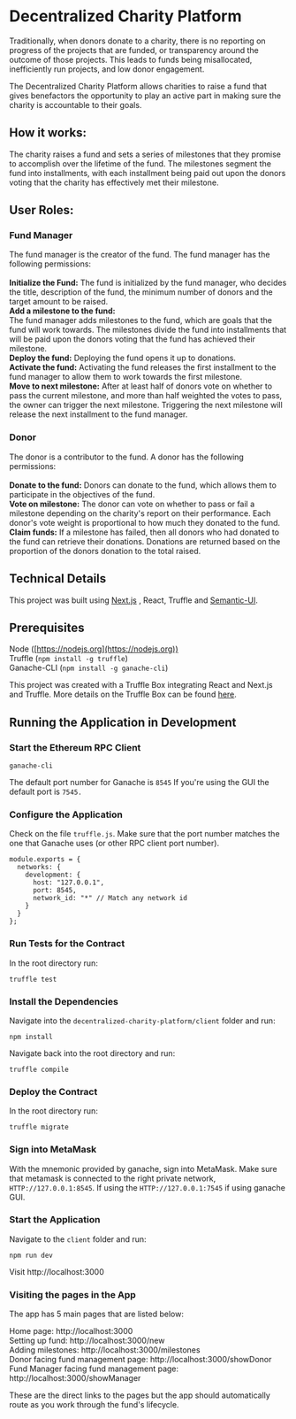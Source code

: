 # Decentralized Charity Platform
Traditionally, when donors donate to a charity, there is no reporting on progress of the projects that are funded, or transparency around the outcome of those projects. This leads to funds being misallocated, inefficiently run projects, and low donor engagement. <br>

The Decentralized Charity Platform allows charities to raise a fund that gives benefactors the opportunity to play an active part in making sure the charity is accountable to their goals.

## How it works:

The charity raises a fund and sets a series of milestones that they promise to accomplish over the lifetime of the fund. The milestones segment the fund into installments, with each installment being paid out upon the donors voting that the charity has effectively met their milestone.

## User Roles:

### Fund Manager
The fund manager is the creator of the fund. The fund manager has the following permissions:<br><br>
**Initialize the Fund:**
The fund is initialized by the fund manager, who decides the title, description of the fund, the minimum number of donors and the target amount to be raised.<br>
**Add a milestone to the fund:**  
The fund manager adds milestones to the fund, which are goals that the fund will work towards. The milestones divide the fund into installments that will be paid upon the donors voting that the fund has achieved their milestone.<br>
**Deploy the fund:**  Deploying the fund opens it up to donations.<br>
**Activate the fund:**  Activating the fund releases the first installment to the fund manager to allow them to work towards the first milestone.<br>
**Move to next milestone:**  After at least half of donors vote on whether to pass the current milestone, and more than half weighted the votes to pass, the owner can trigger the next milestone. Triggering the next milestone will release the next installment to the fund manager.

### Donor
The donor is a contributor to the fund. A donor has the following permissions:  <br><br>
**Donate to the fund:**  Donors can donate to the fund, which allows them to participate in the objectives of the fund.<br>
**Vote on milestone:**  The donor can vote on whether to pass or fail a milestone depending on the charity's report on their performance. Each donor's vote weight is proportional to how much they donated to the fund.<br>
**Claim funds:**  If a milestone has failed, then all donors who had donated to the fund can retrieve their donations. Donations are returned based on the proportion of the donors donation to the total raised.<br>
## Technical Details

This project was built using [Next.js](https://github.com/zeit/next.js)
, React, Truffle and [Semantic-UI](https://react.semantic-ui.com/).

## Prerequisites

Node ([https://nodejs.org](https://nodejs.org)) <br>
Truffle (`npm install -g truffle`) <br>
Ganache-CLI (`npm install -g ganache-cli`) <br>

This project was created with a Truffle Box integrating React and Next.js and Truffle. More details on the Truffle Box can be found [here](https://github.com/adrianmcli/truffle-next).

## Running the Application in Development

### Start the Ethereum RPC Client
```
ganache-cli
```
The default port number for Ganache is `8545` If you're using the GUI the default port is `7545.`

### Configure the Application

Check on the file `truffle.js`. Make sure that the port number matches the one that Ganache uses (or other RPC client port number).
```
module.exports = {
  networks: {
    development: {
      host: "127.0.0.1",
      port: 8545,
      network_id: "*" // Match any network id
    }
  }
};
```

### Run Tests for the Contract
In the root directory run:
```
truffle test
```

### Install the Dependencies
Navigate into the `decentralized-charity-platform/client` folder and run:
```
npm install
```
Navigate back into the root directory and run:
```
truffle compile
```

### Deploy the Contract
In the root directory run:
```
truffle migrate
```
### Sign into MetaMask
With the mnemonic provided by ganache, sign into MetaMask. Make sure that metamask is connected to the right private network, `HTTP://127.0.0.1:8545`. If using the `HTTP://127.0.0.1:7545` if using ganache GUI.

### Start the Application
Navigate to the `client` folder and run:

```
npm run dev
```
Visit http://localhost:3000

### Visiting the pages in the App
The app has 5 main pages that are listed below:

Home page: http://localhost:3000  
Setting up fund: http://localhost:3000/new  
Adding milestones: http://localhost:3000/milestones  
Donor facing fund management page: http://localhost:3000/showDonor  
Fund Manager facing fund management page: http://localhost:3000/showManager  

These are the direct links to the pages but the app should automatically route as you work through the fund's lifecycle.
